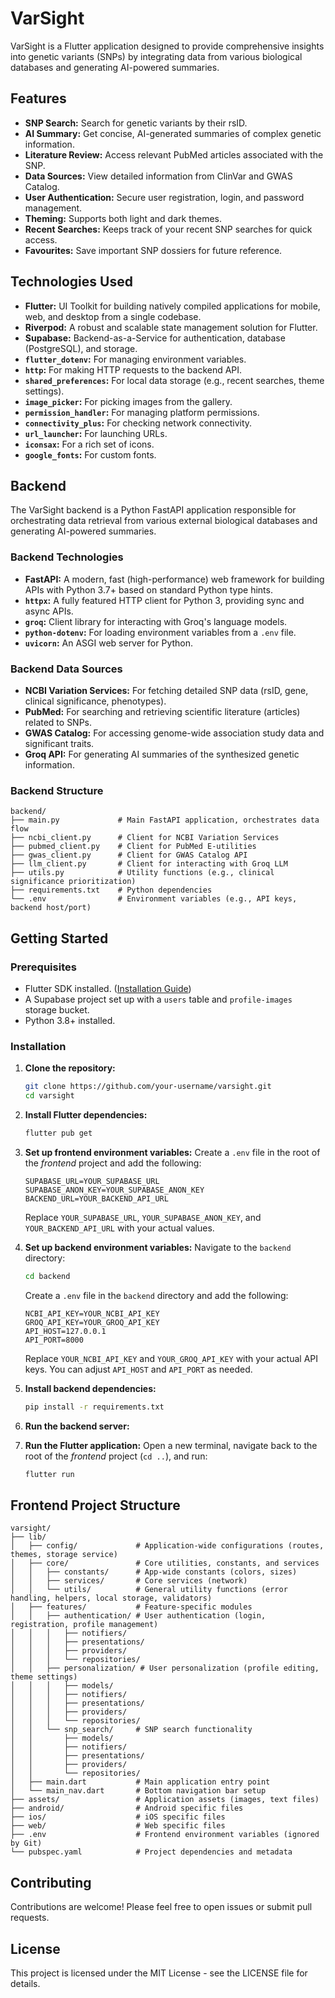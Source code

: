# VarSight

VarSight is a Flutter application designed to provide comprehensive insights into genetic variants (SNPs) by integrating data from various biological databases and generating AI-powered summaries.

## Features

*   **SNP Search:** Search for genetic variants by their rsID.
*   **AI Summary:** Get concise, AI-generated summaries of complex genetic information.
*   **Literature Review:** Access relevant PubMed articles associated with the SNP.
*   **Data Sources:** View detailed information from ClinVar and GWAS Catalog.
*   **User Authentication:** Secure user registration, login, and password management.
*   **Theming:** Supports both light and dark themes.
*   **Recent Searches:** Keeps track of your recent SNP searches for quick access.
*   **Favourites:** Save important SNP dossiers for future reference.

## Technologies Used

*   **Flutter:** UI Toolkit for building natively compiled applications for mobile, web, and desktop from a single codebase.
*   **Riverpod:** A robust and scalable state management solution for Flutter.
*   **Supabase:** Backend-as-a-Service for authentication, database (PostgreSQL), and storage.
*   **`flutter_dotenv`:** For managing environment variables.
*   **`http`:** For making HTTP requests to the backend API.
*   **`shared_preferences`:** For local data storage (e.g., recent searches, theme settings).
*   **`image_picker`:** For picking images from the gallery.
*   **`permission_handler`:** For managing platform permissions.
*   **`connectivity_plus`:** For checking network connectivity.
*   **`url_launcher`:** For launching URLs.
*   **`iconsax`:** For a rich set of icons.
*   **`google_fonts`:** For custom fonts.

## Backend

The VarSight backend is a Python FastAPI application responsible for orchestrating data retrieval from various external biological databases and generating AI-powered summaries.

### Backend Technologies

*   **FastAPI:** A modern, fast (high-performance) web framework for building APIs with Python 3.7+ based on standard Python type hints.
*   **`httpx`:** A fully featured HTTP client for Python 3, providing sync and async APIs.
*   **`groq`:** Client library for interacting with Groq's language models.
*   **`python-dotenv`:** For loading environment variables from a `.env` file.
*   **`uvicorn`:** An ASGI web server for Python.

### Backend Data Sources

*   **NCBI Variation Services:** For fetching detailed SNP data (rsID, gene, clinical significance, phenotypes).
*   **PubMed:** For searching and retrieving scientific literature (articles) related to SNPs.
*   **GWAS Catalog:** For accessing genome-wide association study data and significant traits.
*   **Groq API:** For generating AI summaries of the synthesized genetic information.

### Backend Structure

```
backend/
├── main.py             # Main FastAPI application, orchestrates data flow
├── ncbi_client.py      # Client for NCBI Variation Services
├── pubmed_client.py    # Client for PubMed E-utilities
├── gwas_client.py      # Client for GWAS Catalog API
├── llm_client.py       # Client for interacting with Groq LLM
├── utils.py            # Utility functions (e.g., clinical significance prioritization)
├── requirements.txt    # Python dependencies
└── .env                # Environment variables (e.g., API keys, backend host/port)
```

## Getting Started

### Prerequisites

*   Flutter SDK installed. ([Installation Guide](https://flutter.dev/docs/get-started/install))
*   A Supabase project set up with a `users` table and `profile-images` storage bucket.
*   Python 3.8+ installed.

### Installation

1.  **Clone the repository:**
    ```bash
    git clone https://github.com/your-username/varsight.git
    cd varsight
    ```

2.  **Install Flutter dependencies:**
    ```bash
    flutter pub get
    ```

3.  **Set up frontend environment variables:**
    Create a `.env` file in the root of the *frontend* project and add the following:
    ```
    SUPABASE_URL=YOUR_SUPABASE_URL
    SUPABASE_ANON_KEY=YOUR_SUPABASE_ANON_KEY
    BACKEND_URL=YOUR_BACKEND_API_URL
    ```
    Replace `YOUR_SUPABASE_URL`, `YOUR_SUPABASE_ANON_KEY`, and `YOUR_BACKEND_API_URL` with your actual values.

4.  **Set up backend environment variables:**
    Navigate to the `backend` directory:
    ```bash
    cd backend
    ```
    Create a `.env` file in the `backend` directory and add the following:
    ```
    NCBI_API_KEY=YOUR_NCBI_API_KEY
    GROQ_API_KEY=YOUR_GROQ_API_KEY
    API_HOST=127.0.0.1
    API_PORT=8000
    ```
    Replace `YOUR_NCBI_API_KEY` and `YOUR_GROQ_API_KEY` with your actual API keys. You can adjust `API_HOST` and `API_PORT` as needed.

5.  **Install backend dependencies:**
    ```bash
    pip install -r requirements.txt
    ```

6.  **Run the backend server:**

7.  **Run the Flutter application:**
    Open a new terminal, navigate back to the root of the *frontend* project (`cd ..`), and run:
    ```bash
    flutter run
    ```

## Frontend Project Structure

```
varsight/
├── lib/
│   ├── config/             # Application-wide configurations (routes, themes, storage service)
│   ├── core/               # Core utilities, constants, and services
│   │   ├── constants/      # App-wide constants (colors, sizes)
│   │   ├── services/       # Core services (network)
│   │   └── utils/          # General utility functions (error handling, helpers, local storage, validators)
│   ├── features/           # Feature-specific modules
│   │   ├── authentication/ # User authentication (login, registration, profile management)
│   │   │   ├── notifiers/
│   │   │   ├── presentations/
│   │   │   ├── providers/
│   │   │   └── repositories/
│   │   ├── personalization/ # User personalization (profile editing, theme settings)
│   │   │   ├── models/
│   │   │   ├── notifiers/
│   │   │   ├── presentations/
│   │   │   ├── providers/
│   │   │   └── repositories/
│   │   └── snp_search/     # SNP search functionality
│   │       ├── models/
│   │       ├── notifiers/
│   │       ├── presentations/
│   │       ├── providers/
│   │       └── repositories/
│   ├── main.dart           # Main application entry point
│   └── main_nav.dart       # Bottom navigation bar setup
├── assets/                 # Application assets (images, text files)
├── android/                # Android specific files
├── ios/                    # iOS specific files
├── web/                    # Web specific files
├── .env                    # Frontend environment variables (ignored by Git)
└── pubspec.yaml            # Project dependencies and metadata
```

## Contributing

Contributions are welcome! Please feel free to open issues or submit pull requests.

## License

This project is licensed under the MIT License - see the LICENSE file for details.
